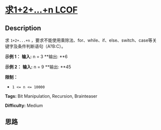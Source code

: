 # [求1+2+…+n LCOF][title]

## Description

求 `1+2+...+n` ，要求不能使用乘除法、for、while、if、else、switch、case等关键字及条件判断语句（A?B:C）。



**示例 1：**
            **输入:** n = 3    **输出:  **6    

**示例 2：**
            **输入:** n = 9    **输出:  **45    



**限制：**

  * `1 <= n <= 10000`


**Tags:** Bit Manipulation, Recursion, Brainteaser

**Difficulty:** Medium

## 思路

[title]: https://leetcode-cn.com/problems/qiu-12n-lcof
